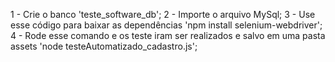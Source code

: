 1 - Crie o banco 'teste_software_db';
2 - Importe o arquivo MySql;
3 - Use esse código para baixar as dependências 'npm install selenium-webdriver';
4 - Rode esse comando e os teste iram ser realizados e salvo em uma pasta assets 'node testeAutomatizado_cadastro.js';

 
